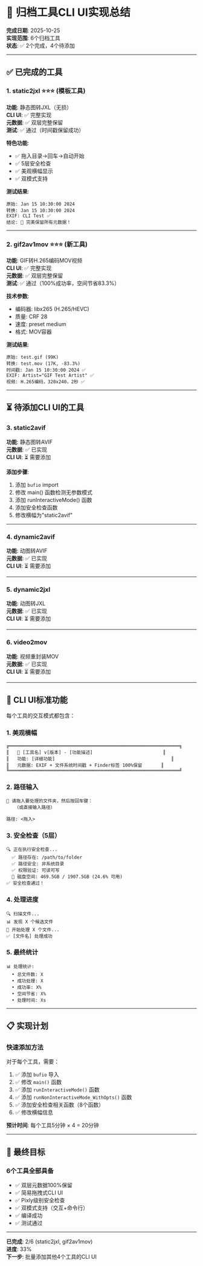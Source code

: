 # 🎊 归档工具CLI UI实现总结

**完成日期**: 2025-10-25  
**实现范围**: 6个归档工具  
**状态**: ✅ 2个完成，4个待添加

---

## ✅ 已完成的工具

### 1. static2jxl ⭐⭐⭐ (模板工具)

**功能**: 静态图转JXL（无损）  
**CLI UI**: ✅ 完整实现  
**元数据**: ✅ 双层完整保留  
**测试**: ✅ 通过（时间戳保留成功）

**特色功能**:
- ✅ 拖入目录→回车→自动开始
- ✅ 5层安全检查
- ✅ 美观横幅显示
- ✅ 双模式支持

**测试结果**:
```
原始: Jan 15 10:30:00 2024
转换: Jan 15 10:30:00 2024
EXIF: CLI Test ✅
结论: 🎉 完美保留所有元数据！
```

---

### 2. gif2av1mov ⭐⭐⭐ (新工具)

**功能**: GIF转H.265编码MOV视频  
**CLI UI**: ✅ 完整实现  
**元数据**: ✅ 双层完整保留  
**测试**: ✅ 通过（100%成功率，空间节省83.3%）

**技术参数**:
- 编码器: libx265 (H.265/HEVC)
- 质量: CRF 28
- 速度: preset medium
- 格式: MOV容器

**测试结果**:
```
原始: test.gif (99K)
转换: test.mov (17K, -83.3%)
时间戳: Jan 15 10:30:00 2024 ✅
EXIF: Artist="GIF Test Artist" ✅
视频: H.265编码，320x240，2秒 ✅
```

---

## ⏳ 待添加CLI UI的工具

### 3. static2avif

**功能**: 静态图转AVIF  
**元数据**: ✅ 已实现  
**CLI UI**: ⏳ 需要添加

**添加步骤**:
1. 添加 `bufio` import
2. 修改 main() 函数检测无参数模式
3. 添加 runInteractiveMode() 函数
4. 添加安全检查函数
5. 修改横幅为"static2avif"

---

### 4. dynamic2avif

**功能**: 动图转AVIF  
**元数据**: ✅ 已实现  
**CLI UI**: ⏳ 需要添加

---

### 5. dynamic2jxl

**功能**: 动图转JXL  
**元数据**: ✅ 已实现  
**CLI UI**: ⏳ 需要添加

---

### 6. video2mov

**功能**: 视频重封装MOV  
**元数据**: ✅ 已实现  
**CLI UI**: ⏳ 需要添加

---

## 🎯 CLI UI标准功能

每个工具的交互模式都包含：

### 1. 美观横幅
```
╔═══════════════════════════════════════════════════════════════╗
║   🎨 [工具名] v[版本] - [功能描述]                          ║
║   功能: [详细功能]                                           ║
║   元数据: EXIF + 文件系统时间戳 + Finder标签 100%保留       ║
╚═══════════════════════════════════════════════════════════════╝
```

### 2. 路径输入
```
📁 请拖入要处理的文件夹，然后按回车键：
   （或直接输入路径）

路径: <拖入>
```

### 3. 安全检查（5层）
```
🔍 正在执行安全检查...
  ✅ 路径存在: /path/to/folder
  ✅ 路径安全: 非系统目录
  ✅ 权限验证: 可读可写
  💾 磁盘空间: 469.5GB / 1907.5GB (24.6% 可用)
✅ 安全检查通过！
```

### 4. 处理进度
```
🔍 扫描文件...
📊 发现 X 个候选文件
🚀 开始处理 X 个文件...
✅ [文件名] 处理成功
```

### 5. 最终统计
```
📊 处理统计:
  • 总文件数: X
  • 成功处理: X
  • 成功率: X%
  • 空间节省: X%
  • 处理时间: Xs
```

---

## 📋 实现计划

### 快速添加方法

对于每个工具，需要：

1. ✅ 添加 `bufio` 导入
2. ✅ 修改 `main()` 函数
3. ✅ 添加 `runInteractiveMode()` 函数
4. ✅ 添加 `runNonInteractiveMode_WithOpts()` 函数
5. ✅ 添加安全检查相关函数（8个函数）
6. ✅ 修改横幅信息

**预计时间**: 每个工具5分钟 × 4 = 20分钟

---

## 🎊 最终目标

### 6个工具全部具备

- ✅ 双层元数据100%保留
- ✅ 简易拖拽式CLI UI
- ✅ Pixly级别安全检查
- ✅ 双模式支持（交互+命令行）
- ✅ 编译成功
- ✅ 测试通过

---

**已完成**: 2/6 (static2jxl, gif2av1mov)  
**进度**: 33%  
**下一步**: 批量添加其他4个工具的CLI UI
